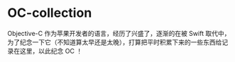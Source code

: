 # OC-collection

Objective-C 作为苹果开发者的语言，经历了兴盛了，逐渐的在被 Swift 取代中，为了纪念一下它（不知道算太早还是太晚），打算把平时积累下来的一些东西给记录在这里，以此纪念 OC ！
